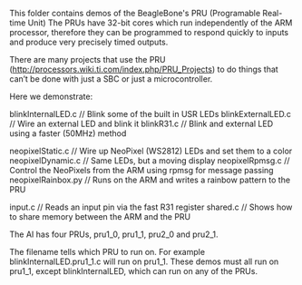 This folder contains demos of the BeagleBone's PRU (Programable Real-time Unit)
The PRUs have 32-bit cores which run independently of the ARM processor, 
therefore they can be programmed to respond quickly to inputs and produce 
very precisely timed outputs.

There are many projects that use the PRU 
(http://processors.wiki.ti.com/index.php/PRU_Projects) 
to do things that can’t be done with just a SBC or just a microcontroller.

Here we demonstrate:

blinkInternalLED.c  // Blink some of the built in USR LEDs
blinkExternalLED.c  // Wire an external LED and blink it
blinkR31.c          // Blink and external LED using a faster (50MHz) method

neopixelStatic.c    // Wire up NeoPixel (WS2812) LEDs and set them to a color
neopixelDynamic.c   // Same LEDs, but a moving display
neopixelRpmsg.c     // Control the NeoPixels from the ARM using rpmsg for message passing
neopixelRainbox.py  // Runs on the ARM and writes a rainbow pattern to the PRU

input.c             // Reads an input pin via the fast R31 register
shared.c            // Shows how to share memory between the ARM and the PRU

The AI has four PRUs, pru1_0, pru1_1, pru2_0 and pru2_1.

The filename tells which PRU to run on.  For example blinkInternalLED.pru1_1.c will
run on pru1_1.  These demos must all run on pru1_1, except blinkInternalLED, which
can run on any of the PRUs.  